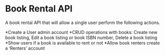 # Book Rental API
A book rental API that will allow a single user perform the following actions.

*Create a User admin account
*CRUD operations with books: Create new book listing, Edit a book listing or book ISBN number, Delete a book listing
*Show users if a book is available to rent or not
*Allow book renters create a ‘Renters’ account